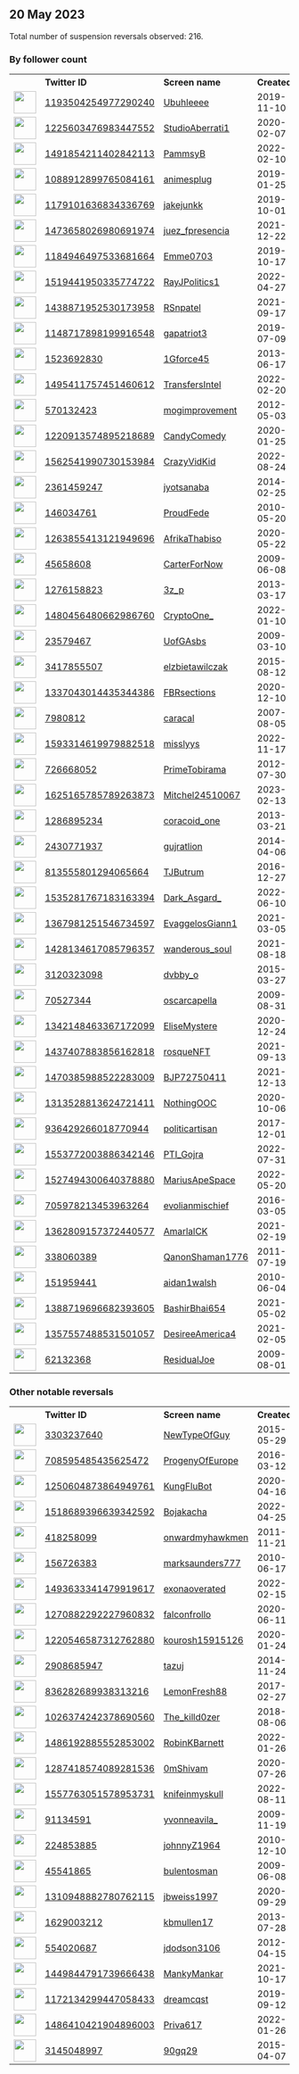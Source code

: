 
## 20 May 2023
Total number of suspension reversals observed: 216.

### By follower count
<table><tr><th></th><th align="left">Twitter ID</th><th align="left">Screen name</th>
<th align="left">Created</th><th align="left">Status</th><th align="left">Suspended</th><th align="left">Followers</th>
<tr><td><a href="https://pbs.twimg.com/profile_images/1633915913438101507/X5MkBgTx_normal.jpg"><img src="https://pbs.twimg.com/profile_images/1633915913438101507/X5MkBgTx_normal.jpg" width="40px" height="40px" align="center"/></a></td><td><a href="https://twitter.com/intent/user?user_id=1193504254977290240">1193504254977290240</a></td><td><a href="https://twitter.com/Ubuhleeee">Ubuhleeee</a></td><td>2019-11-10</td><td align="center"></td><td>2023-04-15</td><td>87700</td></tr>
<tr><td><a href="https://pbs.twimg.com/profile_images/1566356367371186176/nq96Mwx1_normal.jpg"><img src="https://pbs.twimg.com/profile_images/1566356367371186176/nq96Mwx1_normal.jpg" width="40px" height="40px" align="center"/></a></td><td><a href="https://twitter.com/intent/user?user_id=1225603476983447552">1225603476983447552</a></td><td><a href="https://twitter.com/StudioAberrati1">StudioAberrati1</a></td><td>2020-02-07</td><td align="center"></td><td>2022-12-17</td><td>47037</td></tr>
<tr><td><a href="https://pbs.twimg.com/profile_images/1569171977021308929/0Y7PGvOS_normal.jpg"><img src="https://pbs.twimg.com/profile_images/1569171977021308929/0Y7PGvOS_normal.jpg" width="40px" height="40px" align="center"/></a></td><td><a href="https://twitter.com/intent/user?user_id=1491854211402842113">1491854211402842113</a></td><td><a href="https://twitter.com/PammsyB">PammsyB</a></td><td>2022-02-10</td><td align="center"></td><td>2022-09-28</td><td>45190</td></tr>
<tr><td><a href="https://pbs.twimg.com/profile_images/1283190772733546496/cvaQR8IF_normal.jpg"><img src="https://pbs.twimg.com/profile_images/1283190772733546496/cvaQR8IF_normal.jpg" width="40px" height="40px" align="center"/></a></td><td><a href="https://twitter.com/intent/user?user_id=1088912899765084161">1088912899765084161</a></td><td><a href="https://twitter.com/animesplug">animesplug</a></td><td>2019-01-25</td><td align="center"></td><td></td><td>43865</td></tr>
<tr><td><a href="https://pbs.twimg.com/profile_images/1650685534514061317/KsuMrCmY_normal.jpg"><img src="https://pbs.twimg.com/profile_images/1650685534514061317/KsuMrCmY_normal.jpg" width="40px" height="40px" align="center"/></a></td><td><a href="https://twitter.com/intent/user?user_id=1179101636834336769">1179101636834336769</a></td><td><a href="https://twitter.com/jakejunkk">jakejunkk</a></td><td>2019-10-01</td><td align="center"></td><td>2022-12-09</td><td>31000</td></tr>
<tr><td><a href="https://pbs.twimg.com/profile_images/1477575436167221249/wABSRf4p_normal.jpg"><img src="https://pbs.twimg.com/profile_images/1477575436167221249/wABSRf4p_normal.jpg" width="40px" height="40px" align="center"/></a></td><td><a href="https://twitter.com/intent/user?user_id=1473658026980691974">1473658026980691974</a></td><td><a href="https://twitter.com/juez_fpresencia">juez_fpresencia</a></td><td>2021-12-22</td><td align="center"></td><td>2023-05-12</td><td>28824</td></tr>
<tr><td><a href="https://pbs.twimg.com/profile_images/1626004831562244097/u9xuNkVk_normal.jpg"><img src="https://pbs.twimg.com/profile_images/1626004831562244097/u9xuNkVk_normal.jpg" width="40px" height="40px" align="center"/></a></td><td><a href="https://twitter.com/intent/user?user_id=1184946497533681664">1184946497533681664</a></td><td><a href="https://twitter.com/Emme0703">Emme0703</a></td><td>2019-10-17</td><td align="center"></td><td>2023-04-20</td><td>24890</td></tr>
<tr><td><a href="https://pbs.twimg.com/profile_images/1519442079071543296/B5oRYJnh_normal.jpg"><img src="https://pbs.twimg.com/profile_images/1519442079071543296/B5oRYJnh_normal.jpg" width="40px" height="40px" align="center"/></a></td><td><a href="https://twitter.com/intent/user?user_id=1519441950335774722">1519441950335774722</a></td><td><a href="https://twitter.com/RayJPolitics1">RayJPolitics1</a></td><td>2022-04-27</td><td align="center"></td><td>2023-04-16</td><td>16585</td></tr>
<tr><td><a href="https://pbs.twimg.com/profile_images/1600098818045153284/fIpo57wG_normal.jpg"><img src="https://pbs.twimg.com/profile_images/1600098818045153284/fIpo57wG_normal.jpg" width="40px" height="40px" align="center"/></a></td><td><a href="https://twitter.com/intent/user?user_id=1438871952530173958">1438871952530173958</a></td><td><a href="https://twitter.com/RSnpatel">RSnpatel</a></td><td>2021-09-17</td><td align="center"></td><td>2023-05-07</td><td>16526</td></tr>
<tr><td><a href="https://pbs.twimg.com/profile_images/1334637968573804550/0UnLEnxQ_normal.jpg"><img src="https://pbs.twimg.com/profile_images/1334637968573804550/0UnLEnxQ_normal.jpg" width="40px" height="40px" align="center"/></a></td><td><a href="https://twitter.com/intent/user?user_id=1148717898199916548">1148717898199916548</a></td><td><a href="https://twitter.com/gapatriot3">gapatriot3</a></td><td>2019-07-09</td><td align="center"></td><td></td><td>15066</td></tr>
<tr><td><a href="https://pbs.twimg.com/profile_images/1103688701631258627/CxCP0_gM_normal.jpg"><img src="https://pbs.twimg.com/profile_images/1103688701631258627/CxCP0_gM_normal.jpg" width="40px" height="40px" align="center"/></a></td><td><a href="https://twitter.com/intent/user?user_id=1523692830">1523692830</a></td><td><a href="https://twitter.com/1Gforce45">1Gforce45</a></td><td>2013-06-17</td><td align="center"></td><td>2022-02-13</td><td>14013</td></tr>
<tr><td><a href="https://pbs.twimg.com/profile_images/1641133309294964736/Bx69SJw5_normal.jpg"><img src="https://pbs.twimg.com/profile_images/1641133309294964736/Bx69SJw5_normal.jpg" width="40px" height="40px" align="center"/></a></td><td><a href="https://twitter.com/intent/user?user_id=1495411757451460612">1495411757451460612</a></td><td><a href="https://twitter.com/TransfersIntel">TransfersIntel</a></td><td>2022-02-20</td><td align="center"></td><td>2023-04-17</td><td>10421</td></tr>
<tr><td><a href="https://pbs.twimg.com/profile_images/1342597769450713088/UXTCe6O1_normal.jpg"><img src="https://pbs.twimg.com/profile_images/1342597769450713088/UXTCe6O1_normal.jpg" width="40px" height="40px" align="center"/></a></td><td><a href="https://twitter.com/intent/user?user_id=570132423">570132423</a></td><td><a href="https://twitter.com/mogimprovement">mogimprovement</a></td><td>2012-05-03</td><td align="center"></td><td></td><td>9979</td></tr>
<tr><td><a href="https://pbs.twimg.com/profile_images/1267785784624480263/k42cbmFr_normal.jpg"><img src="https://pbs.twimg.com/profile_images/1267785784624480263/k42cbmFr_normal.jpg" width="40px" height="40px" align="center"/></a></td><td><a href="https://twitter.com/intent/user?user_id=1220913574895218689">1220913574895218689</a></td><td><a href="https://twitter.com/CandyComedy">CandyComedy</a></td><td>2020-01-25</td><td align="center"></td><td></td><td>7914</td></tr>
<tr><td><a href="https://pbs.twimg.com/profile_images/1562542718462599168/wpLoiC1x_normal.jpg"><img src="https://pbs.twimg.com/profile_images/1562542718462599168/wpLoiC1x_normal.jpg" width="40px" height="40px" align="center"/></a></td><td><a href="https://twitter.com/intent/user?user_id=1562541990730153984">1562541990730153984</a></td><td><a href="https://twitter.com/CrazyVidKid">CrazyVidKid</a></td><td>2022-08-24</td><td align="center"></td><td>2023-05-08</td><td>7652</td></tr>
<tr><td><a href="https://pbs.twimg.com/profile_images/990587090374017024/3F9V1Heb_normal.jpg"><img src="https://pbs.twimg.com/profile_images/990587090374017024/3F9V1Heb_normal.jpg" width="40px" height="40px" align="center"/></a></td><td><a href="https://twitter.com/intent/user?user_id=2361459247">2361459247</a></td><td><a href="https://twitter.com/jyotsanaba">jyotsanaba</a></td><td>2014-02-25</td><td align="center"></td><td>2023-04-20</td><td>6887</td></tr>
<tr><td><a href="https://pbs.twimg.com/profile_images/1602884574425522177/5b13n6t0_normal.jpg"><img src="https://pbs.twimg.com/profile_images/1602884574425522177/5b13n6t0_normal.jpg" width="40px" height="40px" align="center"/></a></td><td><a href="https://twitter.com/intent/user?user_id=146034761">146034761</a></td><td><a href="https://twitter.com/ProudFede">ProudFede</a></td><td>2010-05-20</td><td align="center"></td><td>2023-05-07</td><td>6467</td></tr>
<tr><td><a href="https://pbs.twimg.com/profile_images/1486423887982309377/MAlpquNA_normal.jpg"><img src="https://pbs.twimg.com/profile_images/1486423887982309377/MAlpquNA_normal.jpg" width="40px" height="40px" align="center"/></a></td><td><a href="https://twitter.com/intent/user?user_id=1263855413121949696">1263855413121949696</a></td><td><a href="https://twitter.com/AfrikaThabiso">AfrikaThabiso</a></td><td>2020-05-22</td><td align="center"></td><td>2022-10-10</td><td>5960</td></tr>
<tr><td><a href="https://pbs.twimg.com/profile_images/1658844873313730560/XAH1ut5L_normal.jpg"><img src="https://pbs.twimg.com/profile_images/1658844873313730560/XAH1ut5L_normal.jpg" width="40px" height="40px" align="center"/></a></td><td><a href="https://twitter.com/intent/user?user_id=45658608">45658608</a></td><td><a href="https://twitter.com/CarterForNow">CarterForNow</a></td><td>2009-06-08</td><td align="center"></td><td>2023-05-01</td><td>5898</td></tr>
<tr><td><a href="https://pbs.twimg.com/profile_images/1628234737344028674/DuwOcOOj_normal.jpg"><img src="https://pbs.twimg.com/profile_images/1628234737344028674/DuwOcOOj_normal.jpg" width="40px" height="40px" align="center"/></a></td><td><a href="https://twitter.com/intent/user?user_id=1276158823">1276158823</a></td><td><a href="https://twitter.com/3z_p">3z_p</a></td><td>2013-03-17</td><td align="center"></td><td>2023-03-11</td><td>5583</td></tr>
<tr><td><a href="https://pbs.twimg.com/profile_images/1611653516610732032/vUGY2JaC_normal.jpg"><img src="https://pbs.twimg.com/profile_images/1611653516610732032/vUGY2JaC_normal.jpg" width="40px" height="40px" align="center"/></a></td><td><a href="https://twitter.com/intent/user?user_id=1480456480662986760">1480456480662986760</a></td><td><a href="https://twitter.com/CryptoOne_">CryptoOne_</a></td><td>2022-01-10</td><td align="center"></td><td>2023-01-27</td><td>5518</td></tr>
<tr><td><a href="https://pbs.twimg.com/profile_images/870626938985041921/tx4wgGqn_normal.jpg"><img src="https://pbs.twimg.com/profile_images/870626938985041921/tx4wgGqn_normal.jpg" width="40px" height="40px" align="center"/></a></td><td><a href="https://twitter.com/intent/user?user_id=23579467">23579467</a></td><td><a href="https://twitter.com/UofGAsbs">UofGAsbs</a></td><td>2009-03-10</td><td align="center"></td><td>2023-05-01</td><td>4678</td></tr>
<tr><td><a href="https://pbs.twimg.com/profile_images/1217209671997632512/SZIXAMG__normal.jpg"><img src="https://pbs.twimg.com/profile_images/1217209671997632512/SZIXAMG__normal.jpg" width="40px" height="40px" align="center"/></a></td><td><a href="https://twitter.com/intent/user?user_id=3417855507">3417855507</a></td><td><a href="https://twitter.com/elzbietawilczak">elzbietawilczak</a></td><td>2015-08-12</td><td align="center"></td><td></td><td>4073</td></tr>
<tr><td><a href="https://pbs.twimg.com/profile_images/1658846769529102338/AehH_T34_normal.jpg"><img src="https://pbs.twimg.com/profile_images/1658846769529102338/AehH_T34_normal.jpg" width="40px" height="40px" align="center"/></a></td><td><a href="https://twitter.com/intent/user?user_id=1337043014435344386">1337043014435344386</a></td><td><a href="https://twitter.com/FBRsections">FBRsections</a></td><td>2020-12-10</td><td align="center"></td><td>2023-05-11</td><td>3859</td></tr>
<tr><td><a href="https://pbs.twimg.com/profile_images/1094590131019759616/5bn_0M3d_normal.png"><img src="https://pbs.twimg.com/profile_images/1094590131019759616/5bn_0M3d_normal.png" width="40px" height="40px" align="center"/></a></td><td><a href="https://twitter.com/intent/user?user_id=7980812">7980812</a></td><td><a href="https://twitter.com/caracal">caracal</a></td><td>2007-08-05</td><td align="center"></td><td></td><td>3215</td></tr>
<tr><td><a href="https://pbs.twimg.com/profile_images/1648502843652079618/nDXeu0bx_normal.jpg"><img src="https://pbs.twimg.com/profile_images/1648502843652079618/nDXeu0bx_normal.jpg" width="40px" height="40px" align="center"/></a></td><td><a href="https://twitter.com/intent/user?user_id=1593314619979882518">1593314619979882518</a></td><td><a href="https://twitter.com/misslyys">misslyys</a></td><td>2022-11-17</td><td align="center"></td><td>2023-05-17</td><td>3201</td></tr>
<tr><td><a href="https://pbs.twimg.com/profile_images/1661262469036142594/2KtIMh1O_normal.jpg"><img src="https://pbs.twimg.com/profile_images/1661262469036142594/2KtIMh1O_normal.jpg" width="40px" height="40px" align="center"/></a></td><td><a href="https://twitter.com/intent/user?user_id=726668052">726668052</a></td><td><a href="https://twitter.com/PrimeTobirama">PrimeTobirama</a></td><td>2012-07-30</td><td align="center"></td><td>2022-10-30</td><td>3065</td></tr>
<tr><td><a href="https://pbs.twimg.com/profile_images/1627598962642530306/WRug04dj_normal.jpg"><img src="https://pbs.twimg.com/profile_images/1627598962642530306/WRug04dj_normal.jpg" width="40px" height="40px" align="center"/></a></td><td><a href="https://twitter.com/intent/user?user_id=1625165785789263873">1625165785789263873</a></td><td><a href="https://twitter.com/Mitchel24510067">Mitchel24510067</a></td><td>2023-02-13</td><td align="center"></td><td>2023-04-23</td><td>2996</td></tr>
<tr><td><a href="https://pbs.twimg.com/profile_images/1651251339576344577/j0YwgWPd_normal.jpg"><img src="https://pbs.twimg.com/profile_images/1651251339576344577/j0YwgWPd_normal.jpg" width="40px" height="40px" align="center"/></a></td><td><a href="https://twitter.com/intent/user?user_id=1286895234">1286895234</a></td><td><a href="https://twitter.com/coracoid_one">coracoid_one</a></td><td>2013-03-21</td><td align="center"></td><td>2023-03-16</td><td>2921</td></tr>
<tr><td><a href="https://pbs.twimg.com/profile_images/1659262301684523008/SmgsC5Gh_normal.jpg"><img src="https://pbs.twimg.com/profile_images/1659262301684523008/SmgsC5Gh_normal.jpg" width="40px" height="40px" align="center"/></a></td><td><a href="https://twitter.com/intent/user?user_id=2430771937">2430771937</a></td><td><a href="https://twitter.com/gujratlion">gujratlion</a></td><td>2014-04-06</td><td align="center"></td><td>2022-08-18</td><td>2859</td></tr>
<tr><td><a href="https://pbs.twimg.com/profile_images/1659145128160681985/AkPLY0OO_normal.jpg"><img src="https://pbs.twimg.com/profile_images/1659145128160681985/AkPLY0OO_normal.jpg" width="40px" height="40px" align="center"/></a></td><td><a href="https://twitter.com/intent/user?user_id=813555801294065664">813555801294065664</a></td><td><a href="https://twitter.com/TJButrum">TJButrum</a></td><td>2016-12-27</td><td align="center"></td><td></td><td>2799</td></tr>
<tr><td><a href="https://pbs.twimg.com/profile_images/1660103764324282369/AJveMblm_normal.jpg"><img src="https://pbs.twimg.com/profile_images/1660103764324282369/AJveMblm_normal.jpg" width="40px" height="40px" align="center"/></a></td><td><a href="https://twitter.com/intent/user?user_id=1535281767183163394">1535281767183163394</a></td><td><a href="https://twitter.com/Dark_Asgard_">Dark_Asgard_</a></td><td>2022-06-10</td><td align="center"></td><td>2022-11-06</td><td>2528</td></tr>
<tr><td><a href="https://pbs.twimg.com/profile_images/1659450314494210049/GYBGWY6D_normal.jpg"><img src="https://pbs.twimg.com/profile_images/1659450314494210049/GYBGWY6D_normal.jpg" width="40px" height="40px" align="center"/></a></td><td><a href="https://twitter.com/intent/user?user_id=1367981251546734597">1367981251546734597</a></td><td><a href="https://twitter.com/EvaggelosGiann1">EvaggelosGiann1</a></td><td>2021-03-05</td><td align="center"></td><td>2023-04-07</td><td>2429</td></tr>
<tr><td><a href="https://pbs.twimg.com/profile_images/1654662179658801153/o7fKC-_b_normal.jpg"><img src="https://pbs.twimg.com/profile_images/1654662179658801153/o7fKC-_b_normal.jpg" width="40px" height="40px" align="center"/></a></td><td><a href="https://twitter.com/intent/user?user_id=1428134617085796357">1428134617085796357</a></td><td><a href="https://twitter.com/wanderous_soul">wanderous_soul</a></td><td>2021-08-18</td><td align="center"></td><td>2023-05-11</td><td>2141</td></tr>
<tr><td><a href="https://pbs.twimg.com/profile_images/1572666524158099458/hDWkL-TL_normal.jpg"><img src="https://pbs.twimg.com/profile_images/1572666524158099458/hDWkL-TL_normal.jpg" width="40px" height="40px" align="center"/></a></td><td><a href="https://twitter.com/intent/user?user_id=3120323098">3120323098</a></td><td><a href="https://twitter.com/dvbby_o">dvbby_o</a></td><td>2015-03-27</td><td align="center"></td><td>2022-10-18</td><td>2079</td></tr>
<tr><td><a href="https://pbs.twimg.com/profile_images/1112540735587405825/GfZSPry5_normal.jpg"><img src="https://pbs.twimg.com/profile_images/1112540735587405825/GfZSPry5_normal.jpg" width="40px" height="40px" align="center"/></a></td><td><a href="https://twitter.com/intent/user?user_id=70527344">70527344</a></td><td><a href="https://twitter.com/oscarcapella">oscarcapella</a></td><td>2009-08-31</td><td align="center"></td><td>2022-07-30</td><td>2044</td></tr>
<tr><td><a href="https://pbs.twimg.com/profile_images/1659832170008006659/g8ph2_y9_normal.jpg"><img src="https://pbs.twimg.com/profile_images/1659832170008006659/g8ph2_y9_normal.jpg" width="40px" height="40px" align="center"/></a></td><td><a href="https://twitter.com/intent/user?user_id=1342148463367172099">1342148463367172099</a></td><td><a href="https://twitter.com/EliseMystere">EliseMystere</a></td><td>2020-12-24</td><td align="center"></td><td>2022-03-25</td><td>2010</td></tr>
<tr><td><a href="https://pbs.twimg.com/profile_images/1625679537114677252/JjXUPtZG_normal.png"><img src="https://pbs.twimg.com/profile_images/1625679537114677252/JjXUPtZG_normal.png" width="40px" height="40px" align="center"/></a></td><td><a href="https://twitter.com/intent/user?user_id=1437407883856162818">1437407883856162818</a></td><td><a href="https://twitter.com/rosqueNFT">rosqueNFT</a></td><td>2021-09-13</td><td align="center"></td><td>2023-05-18</td><td>1998</td></tr>
<tr><td><a href="https://pbs.twimg.com/profile_images/1645805717759328258/oC-azx90_normal.jpg"><img src="https://pbs.twimg.com/profile_images/1645805717759328258/oC-azx90_normal.jpg" width="40px" height="40px" align="center"/></a></td><td><a href="https://twitter.com/intent/user?user_id=1470385988522283009">1470385988522283009</a></td><td><a href="https://twitter.com/BJP72750411">BJP72750411</a></td><td>2021-12-13</td><td align="center"></td><td>2023-05-11</td><td>1969</td></tr>
<tr><td><a href="https://pbs.twimg.com/profile_images/1317984227913289729/pLM9XguQ_normal.jpg"><img src="https://pbs.twimg.com/profile_images/1317984227913289729/pLM9XguQ_normal.jpg" width="40px" height="40px" align="center"/></a></td><td><a href="https://twitter.com/intent/user?user_id=1313528813624721411">1313528813624721411</a></td><td><a href="https://twitter.com/NothingOOC">NothingOOC</a></td><td>2020-10-06</td><td align="center"></td><td></td><td>1710</td></tr>
<tr><td><a href="https://pbs.twimg.com/profile_images/939302470840410112/0ckMtEh6_normal.jpg"><img src="https://pbs.twimg.com/profile_images/939302470840410112/0ckMtEh6_normal.jpg" width="40px" height="40px" align="center"/></a></td><td><a href="https://twitter.com/intent/user?user_id=936429266018770944">936429266018770944</a></td><td><a href="https://twitter.com/politicartisan">politicartisan</a></td><td>2017-12-01</td><td align="center"></td><td></td><td>1701</td></tr>
<tr><td><a href="https://pbs.twimg.com/profile_images/1649923752719708161/dIkeaWoP_normal.jpg"><img src="https://pbs.twimg.com/profile_images/1649923752719708161/dIkeaWoP_normal.jpg" width="40px" height="40px" align="center"/></a></td><td><a href="https://twitter.com/intent/user?user_id=1553772003886342146">1553772003886342146</a></td><td><a href="https://twitter.com/PTI_Gojra">PTI_Gojra</a></td><td>2022-07-31</td><td align="center"></td><td>2023-05-10</td><td>1682</td></tr>
<tr><td><a href="https://pbs.twimg.com/profile_images/1527596845295607808/c8tt-wXn_normal.png"><img src="https://pbs.twimg.com/profile_images/1527596845295607808/c8tt-wXn_normal.png" width="40px" height="40px" align="center"/></a></td><td><a href="https://twitter.com/intent/user?user_id=1527494300640378880">1527494300640378880</a></td><td><a href="https://twitter.com/MariusApeSpace">MariusApeSpace</a></td><td>2022-05-20</td><td align="center"></td><td>2023-05-09</td><td>1657</td></tr>
<tr><td><a href="https://pbs.twimg.com/profile_images/1658156818554662927/jcXeP1Mf_normal.jpg"><img src="https://pbs.twimg.com/profile_images/1658156818554662927/jcXeP1Mf_normal.jpg" width="40px" height="40px" align="center"/></a></td><td><a href="https://twitter.com/intent/user?user_id=705978213453963264">705978213453963264</a></td><td><a href="https://twitter.com/evolianmischief">evolianmischief</a></td><td>2016-03-05</td><td align="center"></td><td></td><td>1622</td></tr>
<tr><td><a href="https://pbs.twimg.com/profile_images/1649982245422215179/FNHpVgNz_normal.jpg"><img src="https://pbs.twimg.com/profile_images/1649982245422215179/FNHpVgNz_normal.jpg" width="40px" height="40px" align="center"/></a></td><td><a href="https://twitter.com/intent/user?user_id=1362809157372440577">1362809157372440577</a></td><td><a href="https://twitter.com/AmarlalCK">AmarlalCK</a></td><td>2021-02-19</td><td align="center"></td><td>2023-05-05</td><td>1571</td></tr>
<tr><td><a href="https://pbs.twimg.com/profile_images/1661171552254042114/VlKgEK0V_normal.jpg"><img src="https://pbs.twimg.com/profile_images/1661171552254042114/VlKgEK0V_normal.jpg" width="40px" height="40px" align="center"/></a></td><td><a href="https://twitter.com/intent/user?user_id=338060389">338060389</a></td><td><a href="https://twitter.com/QanonShaman1776">QanonShaman1776</a></td><td>2011-07-19</td><td align="center"></td><td></td><td>1473</td></tr>
<tr><td><a href="https://pbs.twimg.com/profile_images/378800000007234563/e6ed374f9cf04d2d2375caecde07ee5e_normal.jpeg"><img src="https://pbs.twimg.com/profile_images/378800000007234563/e6ed374f9cf04d2d2375caecde07ee5e_normal.jpeg" width="40px" height="40px" align="center"/></a></td><td><a href="https://twitter.com/intent/user?user_id=151959441">151959441</a></td><td><a href="https://twitter.com/aidan1walsh">aidan1walsh</a></td><td>2010-06-04</td><td align="center"></td><td>2022-08-20</td><td>1419</td></tr>
<tr><td><a href="https://pbs.twimg.com/profile_images/1546475240246677504/w_-UkKsk_normal.jpg"><img src="https://pbs.twimg.com/profile_images/1546475240246677504/w_-UkKsk_normal.jpg" width="40px" height="40px" align="center"/></a></td><td><a href="https://twitter.com/intent/user?user_id=1388719696682393605">1388719696682393605</a></td><td><a href="https://twitter.com/BashirBhai654">BashirBhai654</a></td><td>2021-05-02</td><td align="center"></td><td>2023-05-12</td><td>1402</td></tr>
<tr><td><a href="https://pbs.twimg.com/profile_images/1659755648010055680/iI14TV8h_normal.jpg"><img src="https://pbs.twimg.com/profile_images/1659755648010055680/iI14TV8h_normal.jpg" width="40px" height="40px" align="center"/></a></td><td><a href="https://twitter.com/intent/user?user_id=1357557488531501057">1357557488531501057</a></td><td><a href="https://twitter.com/DesireeAmerica4">DesireeAmerica4</a></td><td>2021-02-05</td><td align="center"></td><td></td><td>1332</td></tr>
<tr><td><a href="https://pbs.twimg.com/profile_images/1623683612242477057/0LDVO3Hf_normal.jpg"><img src="https://pbs.twimg.com/profile_images/1623683612242477057/0LDVO3Hf_normal.jpg" width="40px" height="40px" align="center"/></a></td><td><a href="https://twitter.com/intent/user?user_id=62132368">62132368</a></td><td><a href="https://twitter.com/ResidualJoe">ResidualJoe</a></td><td>2009-08-01</td><td align="center"></td><td>2023-04-14</td><td>1320</td></tr>
</table>

### Other notable reversals
<table><tr><th></th><th align="left">Twitter ID</th><th align="left">Screen name</th>
<th align="left">Created</th><th align="left">Status</th><th align="left">Suspended</th><th align="left">Followers</th>
<tr><td><a href="https://pbs.twimg.com/profile_images/1414533850416484356/uwq9BNcZ_normal.jpg"><img src="https://pbs.twimg.com/profile_images/1414533850416484356/uwq9BNcZ_normal.jpg" width="40px" height="40px" align="center"/></a></td><td><a href="https://twitter.com/intent/user?user_id=3303237640">3303237640</a></td><td><a href="https://twitter.com/NewTypeOfGuy">NewTypeOfGuy</a></td><td>2015-05-29</td><td align="center"></td><td>2022-12-08</td><td>287</td></tr>
<tr><td><a href="https://pbs.twimg.com/profile_images/708597906106925056/jGDqv8Di_normal.jpg"><img src="https://pbs.twimg.com/profile_images/708597906106925056/jGDqv8Di_normal.jpg" width="40px" height="40px" align="center"/></a></td><td><a href="https://twitter.com/intent/user?user_id=708595485435625472">708595485435625472</a></td><td><a href="https://twitter.com/ProgenyOfEurope">ProgenyOfEurope</a></td><td>2016-03-12</td><td align="center"></td><td>2022-11-07</td><td>636</td></tr>
<tr><td><a href="https://pbs.twimg.com/profile_images/1293302462577770496/s-y8LqXz_normal.jpg"><img src="https://pbs.twimg.com/profile_images/1293302462577770496/s-y8LqXz_normal.jpg" width="40px" height="40px" align="center"/></a></td><td><a href="https://twitter.com/intent/user?user_id=1250604873864949761">1250604873864949761</a></td><td><a href="https://twitter.com/KungFluBot">KungFluBot</a></td><td>2020-04-16</td><td align="center"></td><td>2022-11-07</td><td>456</td></tr>
<tr><td><a href="https://pbs.twimg.com/profile_images/1520358161877815298/sHmraZ9Y_normal.jpg"><img src="https://pbs.twimg.com/profile_images/1520358161877815298/sHmraZ9Y_normal.jpg" width="40px" height="40px" align="center"/></a></td><td><a href="https://twitter.com/intent/user?user_id=1518689396639342592">1518689396639342592</a></td><td><a href="https://twitter.com/Bojakacha">Bojakacha</a></td><td>2022-04-25</td><td align="center"></td><td>2022-11-07</td><td>537</td></tr>
<tr><td><a href="https://pbs.twimg.com/profile_images/1528829930838052869/tIzBkUU8_normal.jpg"><img src="https://pbs.twimg.com/profile_images/1528829930838052869/tIzBkUU8_normal.jpg" width="40px" height="40px" align="center"/></a></td><td><a href="https://twitter.com/intent/user?user_id=418258099">418258099</a></td><td><a href="https://twitter.com/onwardmyhawkmen">onwardmyhawkmen</a></td><td>2011-11-21</td><td align="center"></td><td>2022-11-06</td><td>555</td></tr>
<tr><td><a href="https://pbs.twimg.com/profile_images/1075573809388945409/UfI57XMH_normal.jpg"><img src="https://pbs.twimg.com/profile_images/1075573809388945409/UfI57XMH_normal.jpg" width="40px" height="40px" align="center"/></a></td><td><a href="https://twitter.com/intent/user?user_id=156726383">156726383</a></td><td><a href="https://twitter.com/marksaunders777">marksaunders777</a></td><td>2010-06-17</td><td align="center"></td><td>2022-11-06</td><td>61</td></tr>
<tr><td><a href="https://pbs.twimg.com/profile_images/1660960192010256386/9U97ngnx_normal.png"><img src="https://pbs.twimg.com/profile_images/1660960192010256386/9U97ngnx_normal.png" width="40px" height="40px" align="center"/></a></td><td><a href="https://twitter.com/intent/user?user_id=1493633341479919617">1493633341479919617</a></td><td><a href="https://twitter.com/exonaoverated">exonaoverated</a></td><td>2022-02-15</td><td align="center"></td><td>2022-11-06</td><td>48</td></tr>
<tr><td><a href="https://pbs.twimg.com/profile_images/1445346587849289731/4mQ4u7jz_normal.jpg"><img src="https://pbs.twimg.com/profile_images/1445346587849289731/4mQ4u7jz_normal.jpg" width="40px" height="40px" align="center"/></a></td><td><a href="https://twitter.com/intent/user?user_id=1270882292227960832">1270882292227960832</a></td><td><a href="https://twitter.com/falconfrollo">falconfrollo</a></td><td>2020-06-11</td><td align="center"></td><td>2022-10-30</td><td>53</td></tr>
<tr><td><a href="https://pbs.twimg.com/profile_images/1320599139332313088/BwJBpN9n_normal.jpg"><img src="https://pbs.twimg.com/profile_images/1320599139332313088/BwJBpN9n_normal.jpg" width="40px" height="40px" align="center"/></a></td><td><a href="https://twitter.com/intent/user?user_id=1220546587312762880">1220546587312762880</a></td><td><a href="https://twitter.com/kourosh15915126">kourosh15915126</a></td><td>2020-01-24</td><td align="center"></td><td>2023-05-10</td><td>934</td></tr>
<tr><td><a href="https://pbs.twimg.com/profile_images/1659780175536455682/75dGvYXQ_normal.jpg"><img src="https://pbs.twimg.com/profile_images/1659780175536455682/75dGvYXQ_normal.jpg" width="40px" height="40px" align="center"/></a></td><td><a href="https://twitter.com/intent/user?user_id=2908685947">2908685947</a></td><td><a href="https://twitter.com/tazuj">tazuj</a></td><td>2014-11-24</td><td align="center">🔒</td><td>2022-10-30</td><td>369</td></tr>
<tr><td><a href="https://pbs.twimg.com/profile_images/1332482338559725571/uASvKR4B_normal.jpg"><img src="https://pbs.twimg.com/profile_images/1332482338559725571/uASvKR4B_normal.jpg" width="40px" height="40px" align="center"/></a></td><td><a href="https://twitter.com/intent/user?user_id=836282689938313216">836282689938313216</a></td><td><a href="https://twitter.com/LemonFresh88">LemonFresh88</a></td><td>2017-02-27</td><td align="center"></td><td>2022-11-06</td><td>25</td></tr>
<tr><td><a href="https://pbs.twimg.com/profile_images/1098822101216227336/SAJm-kv5_normal.png"><img src="https://pbs.twimg.com/profile_images/1098822101216227336/SAJm-kv5_normal.png" width="40px" height="40px" align="center"/></a></td><td><a href="https://twitter.com/intent/user?user_id=1026374242378690560">1026374242378690560</a></td><td><a href="https://twitter.com/The_killd0zer">The_killd0zer</a></td><td>2018-08-06</td><td align="center"></td><td>2022-10-30</td><td>964</td></tr>
<tr><td><a href="https://pbs.twimg.com/profile_images/1532146200979415042/SOWgjJJJ_normal.jpg"><img src="https://pbs.twimg.com/profile_images/1532146200979415042/SOWgjJJJ_normal.jpg" width="40px" height="40px" align="center"/></a></td><td><a href="https://twitter.com/intent/user?user_id=1486192885552853002">1486192885552853002</a></td><td><a href="https://twitter.com/RobinKBarnett">RobinKBarnett</a></td><td>2022-01-26</td><td align="center">🔒</td><td>2022-12-14</td><td>594</td></tr>
<tr><td><a href="https://pbs.twimg.com/profile_images/1295294692783923200/pqJa-kua_normal.jpg"><img src="https://pbs.twimg.com/profile_images/1295294692783923200/pqJa-kua_normal.jpg" width="40px" height="40px" align="center"/></a></td><td><a href="https://twitter.com/intent/user?user_id=1287418574089281536">1287418574089281536</a></td><td><a href="https://twitter.com/0mShivam">0mShivam</a></td><td>2020-07-26</td><td align="center"></td><td>2023-01-29</td><td>251</td></tr>
<tr><td><a href="https://pbs.twimg.com/profile_images/1557765738898808832/cwn2iSdL_normal.jpg"><img src="https://pbs.twimg.com/profile_images/1557765738898808832/cwn2iSdL_normal.jpg" width="40px" height="40px" align="center"/></a></td><td><a href="https://twitter.com/intent/user?user_id=1557763051578953731">1557763051578953731</a></td><td><a href="https://twitter.com/knifeinmyskull">knifeinmyskull</a></td><td>2022-08-11</td><td align="center">🔒</td><td>2022-11-02</td><td>298</td></tr>
<tr><td><a href="https://pbs.twimg.com/profile_images/519250625884733440/d1B8RAGs_normal.jpeg"><img src="https://pbs.twimg.com/profile_images/519250625884733440/d1B8RAGs_normal.jpeg" width="40px" height="40px" align="center"/></a></td><td><a href="https://twitter.com/intent/user?user_id=91134591">91134591</a></td><td><a href="https://twitter.com/yvonneavila_">yvonneavila_</a></td><td>2009-11-19</td><td align="center">🔒</td><td>2022-12-02</td><td>6</td></tr>
<tr><td><a href="https://pbs.twimg.com/profile_images/1532789849933201408/1eWi2Aoc_normal.jpg"><img src="https://pbs.twimg.com/profile_images/1532789849933201408/1eWi2Aoc_normal.jpg" width="40px" height="40px" align="center"/></a></td><td><a href="https://twitter.com/intent/user?user_id=224853885">224853885</a></td><td><a href="https://twitter.com/johnnyZ1964">johnnyZ1964</a></td><td>2010-12-10</td><td align="center"></td><td>2022-12-09</td><td>170</td></tr>
<tr><td><a href="https://pbs.twimg.com/profile_images/1211426602644639746/CZCYs_KR_normal.jpg"><img src="https://pbs.twimg.com/profile_images/1211426602644639746/CZCYs_KR_normal.jpg" width="40px" height="40px" align="center"/></a></td><td><a href="https://twitter.com/intent/user?user_id=45541865">45541865</a></td><td><a href="https://twitter.com/bulentosman">bulentosman</a></td><td>2009-06-08</td><td align="center"></td><td>2023-05-08</td><td>7</td></tr>
<tr><td><a href="https://abs.twimg.com/sticky/default_profile_images/default_profile_normal.png"><img src="https://abs.twimg.com/sticky/default_profile_images/default_profile_normal.png" width="40px" height="40px" align="center"/></a></td><td><a href="https://twitter.com/intent/user?user_id=1310948882780762115">1310948882780762115</a></td><td><a href="https://twitter.com/jbweiss1997">jbweiss1997</a></td><td>2020-09-29</td><td align="center"></td><td>2023-05-05</td><td>3</td></tr>
<tr><td><a href="https://pbs.twimg.com/profile_images/1596668883632623616/CG17Xm-g_normal.jpg"><img src="https://pbs.twimg.com/profile_images/1596668883632623616/CG17Xm-g_normal.jpg" width="40px" height="40px" align="center"/></a></td><td><a href="https://twitter.com/intent/user?user_id=1629003212">1629003212</a></td><td><a href="https://twitter.com/kbmullen17">kbmullen17</a></td><td>2013-07-28</td><td align="center"></td><td>2022-12-08</td><td>5</td></tr>
<tr><td><a href="https://pbs.twimg.com/profile_images/1654435992714002434/Lh0y-joF_normal.jpg"><img src="https://pbs.twimg.com/profile_images/1654435992714002434/Lh0y-joF_normal.jpg" width="40px" height="40px" align="center"/></a></td><td><a href="https://twitter.com/intent/user?user_id=554020687">554020687</a></td><td><a href="https://twitter.com/jdodson3106">jdodson3106</a></td><td>2012-04-15</td><td align="center"></td><td>2023-05-10</td><td>67</td></tr>
<tr><td><a href="https://pbs.twimg.com/profile_images/1660354423032279043/S2C-9Xe6_normal.jpg"><img src="https://pbs.twimg.com/profile_images/1660354423032279043/S2C-9Xe6_normal.jpg" width="40px" height="40px" align="center"/></a></td><td><a href="https://twitter.com/intent/user?user_id=1449844791739666438">1449844791739666438</a></td><td><a href="https://twitter.com/MankyMankar">MankyMankar</a></td><td>2021-10-17</td><td align="center"></td><td>2022-11-03</td><td>115</td></tr>
<tr><td><a href="https://pbs.twimg.com/profile_images/1198629986955083777/Dsqld99W_normal.jpg"><img src="https://pbs.twimg.com/profile_images/1198629986955083777/Dsqld99W_normal.jpg" width="40px" height="40px" align="center"/></a></td><td><a href="https://twitter.com/intent/user?user_id=1172134299447058433">1172134299447058433</a></td><td><a href="https://twitter.com/dreamcqst">dreamcqst</a></td><td>2019-09-12</td><td align="center"></td><td>2022-05-18</td><td>250</td></tr>
<tr><td><a href="https://pbs.twimg.com/profile_images/1487951995512123393/zf4STw99_normal.jpg"><img src="https://pbs.twimg.com/profile_images/1487951995512123393/zf4STw99_normal.jpg" width="40px" height="40px" align="center"/></a></td><td><a href="https://twitter.com/intent/user?user_id=1486410421904896003">1486410421904896003</a></td><td><a href="https://twitter.com/Priva617">Priva617</a></td><td>2022-01-26</td><td align="center">🚫</td><td>2023-05-06</td><td>6</td></tr>
<tr><td><a href="https://pbs.twimg.com/profile_images/1503486980776157192/PxQf3h1M_normal.jpg"><img src="https://pbs.twimg.com/profile_images/1503486980776157192/PxQf3h1M_normal.jpg" width="40px" height="40px" align="center"/></a></td><td><a href="https://twitter.com/intent/user?user_id=3145048997">3145048997</a></td><td><a href="https://twitter.com/90gq29">90gq29</a></td><td>2015-04-07</td><td align="center">🔒</td><td>2022-12-20</td><td>32</td></tr>
</table>
